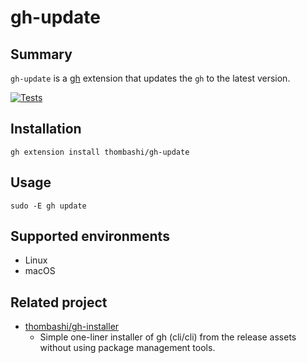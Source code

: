 # gh-update


## Summary
`gh-update` is a [gh](https://github.com/cli/cli/releases) extension that updates the `gh` to the latest version.

[![Tests](https://github.com/thombashi/gh-update/actions/workflows/tests.yaml/badge.svg)](https://github.com/thombashi/gh-update/actions/workflows/tests.yaml)


## Installation
```
gh extension install thombashi/gh-update
```

## Usage
```
sudo -E gh update
```


## Supported environments
- Linux
- macOS


## Related project
- [thombashi/gh-installer](https://github.com/thombashi/gh-installer)
  - Simple one-liner installer of gh (cli/cli) from the release assets without using package management tools.

